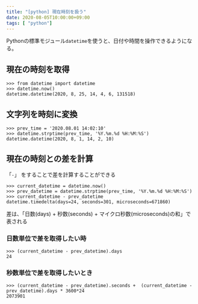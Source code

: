 ```yaml
---
title: "[python] 現在時刻を扱う"
date: 2020-08-05T10:00:00+09:00
tags: [ "python"]
---
```


Pythonの標準モジュール`datetime`を使うと、日付や時間を操作できるようになる。　

## 現在の時刻を取得

```
>>> from datetime import datetime
>>> datetime.now()
datetime.datetime(2020, 8, 25, 14, 4, 6, 131518)

```

## 文字列を時刻に変換

```
>>> prev_time = '2020.08.01 14:02:10'
>>> datetime.strptime(prev_time, '%Y.%m.%d %H:%M:%S')
datetime.datetime(2020, 8, 1, 14, 2, 10)
```

## 現在の時刻との差を計算

「`-`」 をすることで差を計算することができる

```
>>> current_datetime = datetime.now()
>>> prev_datetime = datetime.strptime(prev_time, '%Y.%m.%d %H:%M:%S')
>>> current_datetime - prev_datetime
datetime.timedelta(days=24, seconds=301, microseconds=671860)
```

差は、「日数(days) + 秒数(seconds) + マイクロ秒数(microseconds)の和」で表される

### 日数単位で差を取得したい時

```
>>> (current_datetime - prev_datetime).days
24
```

### 秒数単位で差を取得したいとき

```
>>> (current_datetime - prev_datetime).seconds +  (current_datetime - prev_datetime).days * 3600*24
2073901
```
